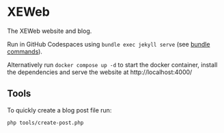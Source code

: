 # XEWeb
The XEWeb website and blog.

Run in GitHub Codespaces using `bundle exec jekyll serve` (see [bundle commands](https://docs.github.com/en/pages/setting-up-a-github-pages-site-with-jekyll/testing-your-github-pages-site-locally-with-jekyll)).

Alternatively run `docker compose up -d` to start the docker container, install the dependencies and serve the website at http://localhost:4000/

## Tools
To quickly create a blog post file run:

```
php tools/create-post.php
```